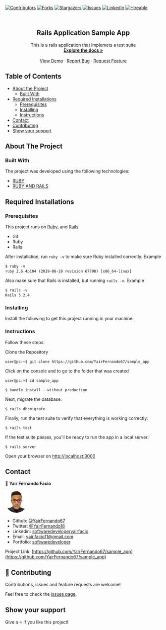 [![Contributors][contributors-shield]][contributors-url]
[![Forks][forks-shield]][forks-url]
[![Stargazers][stars-shield]][stars-url]
[![Issues][issues-shield]][issues-url]
[![LinkedIn][linkedin-shield2]][linkedin-url2]
[![Hireable][hireable]][hireable-url]

<!-- PROJECT LOGO -->
<br />
<p align="center">
 <h2 align="center"> Rails Application Sample App </h2>

  <p align="center">
    This is a rails application that implemets a test suite
    <br />
    <a href="https://github.com/YairFernando67/sample_app"><strong>Explore the docs »</strong></a>
    <br />
    <br />
    <a href="https://github.com/YairFernando67/sample_app">View Demo</a>
    ·
    <a href="https://github.com/YairFernando67/sample_app/issues">Report Bug</a>
    ·
    <a href="https://github.com/YairFernando67/sample_app/issues">Request Feature</a>
  </p>

</p>

## Table of Contents
* [About the Project](#about-the-project)
  * [Built With](#built-with)
* [Required Installations](#Required-Installations)
  * [Prerequisites](#Prerequisites)
  * [Installing](#Installing)
  * [Instructions](#Instructions)
* [Contact](#contact)
* [Contributing](#Contributing)
* [Show your support](#Show-your-support)

## About The Project

### Built With
The project was developed using the following technologies:
- [RUBY](https://www.ruby-lang.org/es/)
- [RUBY AND RAILS](https://rubyonrails.org/)

## Required Installations

### Prerequisites

This project runs on [Ruby](https://www.ruby-lang.org/en/documentation/installation/), and [Rails](http://installrails.com/)

* Git 
* Ruby
* Rails

After installation, run `ruby -v` to make sure Ruby installed correctly. Example
```
$ ruby -v
ruby 2.6.4p104 (2019-08-28 revision 67798) [x86_64-linux]
```

Also make sure that Rails is installed, but running `rails -v`. 
Example
```
$ rails -v
Rails 5.2.4
```

### Installing

<p>Install the following to get this project running in your machine:</p>

### Instructions

<p>Follow these steps:</p>

Clone the Repository

```Shell
user@pc:~$ git clone https://github.com/YairFernando67/sample_app
```

Click on the console and to go to the folder that was created

```Shell
user@pc:~$ cd sample_app
```

```
$ bundle install --without production
```

Next, migrate the database:

```
$ rails db:migrate
```

Finally, run the test suite to verify that everything is working correctly:

```
$ rails test
```

If the test suite passes, you'll be ready to run the app in a local server:

```
$ rails server
```


Open your browser on [http://localhost:3000](http://localhost:3000)

## Contact

👤 **Yair Fernando Facio**

<a href="https://yairfernando67.github.io/Portfolio/" target="_blank">
    
  ![Screenshot Image](app/assets/images/logo.jpg) 

</a>

- Github: [@YairFernando67](https://github.com/YairFernando67)
- Twitter: [@YairFernando18](https://twitter.com/YairFernando18)
- Linkedin: [softwaredeveloperyairfacio](https://www.linkedin.com/in/softwaredeveloperyairfacio/)
- Email: [yair.facio11@gmail.com](https://mail.google.com/mail/?view=cm&fs=1&tf=1&to=yair.facio11@gmail.com)
- Portfolio: [softwaredeveloper](https://yairfernando67.github.io/Portfolio/)

<p align="center">

  Project Link: [https://github.com/YairFernando67/sample_app](https://github.com/YairFernando67/sample_app)

</p>

## 🤝 Contributing

Contributions, issues and feature requests are welcome!

Feel free to check the [issues page](https://github.com/YairFernando67/sample_app/issues).

## Show your support

Give a ⭐️ if you like this project!

<!-- MARKDOWN LINKS & IMAGES -->
[contributors-shield]: https://img.shields.io/github/contributors/YairFernando67/React-APIStarWars.svg?style=flat-square
[contributors-url]: https://github.com/YairFernando67/sample_app/graphs/contributors
[forks-shield]: https://img.shields.io/github/forks/YairFernando67/React-APIStarWars.svg?style=flat-square
[forks-url]: https://github.com/YairFernando67/sample_app/network/members
[stars-shield]: https://img.shields.io/github/stars/YairFernando67/React-APIStarWars.svg?style=flat-square
[stars-url]: https://github.com/YairFernando67/sample_app/stargazers
[issues-shield]: https://img.shields.io/github/issues/YairFernando67/React-APIStarWars.svg?style=flat-square
[issues-url]: https://github.com/YairFernando67/sample_app/issues
[license-shield]: https://img.shields.io/github/license/YairFernando67/React-APIStarWars.svg?style=flat-square
[license-url]: https://github.com/YairFernando67/sample_app/blob/master/LICENSE.txt
[linkedin-shield2]: https://img.shields.io/badge/-LinkedIn-black.svg?style=flat-square&logo=linkedin&colorB=555
[linkedin-url2]: https://www.linkedin.com/in/softwaredeveloperyairfacio/
[hireable]: https://cdn.rawgit.com/hiendv/hireable/master/styles/flat/yes.svg
[hireable-url]: https://www.linkedin.com/in/softwaredeveloperyairfacio/